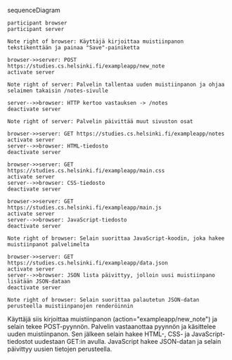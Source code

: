 sequenceDiagram

    participant browser
    participant server

    Note right of browser: Käyttäjä kirjoittaa muistiinpanon tekstikenttään ja painaa "Save"-painiketta

    browser->>server: POST https://studies.cs.helsinki.fi/exampleapp/new_note
    activate server
    
    Note right of server: Palvelin tallentaa uuden muistiinpanon ja ohjaa selaimen takaisin /notes-sivulle
    
    server-->>browser: HTTP kertoo vastauksen -> /notes
    deactivate server

    Note right of server: Palvelin päivittää muut sivuston osat

    browser->>server: GET https://studies.cs.helsinki.fi/exampleapp/notes
    activate server
    server-->>browser: HTML-tiedosto
    deactivate server

    browser->>server: GET https://studies.cs.helsinki.fi/exampleapp/main.css
    activate server
    server-->>browser: CSS-tiedosto
    deactivate server

    browser->>server: GET https://studies.cs.helsinki.fi/exampleapp/main.js
    activate server
    server-->>browser: JavaScript-tiedosto
    deactivate server

    Note right of browser: Selain suorittaa JavaScript-koodin, joka hakee  muistiinpanot palvelimelta

    browser->>server: GET https://studies.cs.helsinki.fi/exampleapp/data.json
    activate server
    server-->>browser: JSON lista päivittyy, jolloin uusi muistiinpano lisätään JSON-dataan 
    deactivate server

    Note right of browser: Selain suorittaa palautetun JSON-datan perusteella muistiinpanojen renderöinnin

Käyttäjä siis kirjoittaa muistiinpanon (action="exampleapp/new_note") ja selain tekee POST-pyynnön. Palvelin vastaanottaa pyynnön ja käsittelee uuden muistiinpanon. Sen jälkeen selain hakee HTML-, CSS- ja JavaScript-tiedostot uudestaan GET:in avulla. JavaScript hakee JSON-datan ja selain päivittyy uusien tietojen perusteella.
